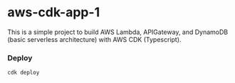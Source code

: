 # aws-cdk-app-1

This is a simple project to build AWS Lambda, APIGateway, and DynamoDB (basic serverless architecture) with AWS CDK (Typescript).

### Deploy

```bash
cdk deploy
```
